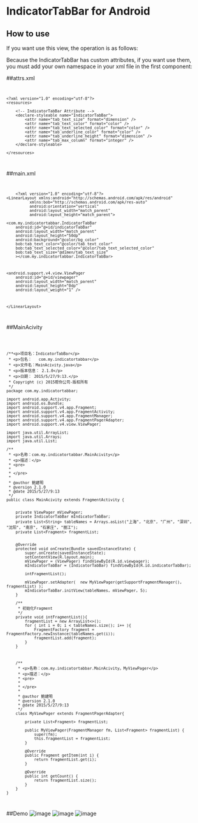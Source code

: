# IndicatorTabBar for Android

## How to use 

If you want use this view, the operation is as follows:

Because the IndicatorTabBar has custom attributes, if you want use them, you must add your own namespace in your xml file in the first component:



##attrs.xml
<code>

	<?xml version="1.0" encoding="utf-8"?>
	<resources>

	    <!-- IndicatorTabBar Attribute -->
	    <declare-styleable name="IndicatorTabBar">
	        <attr name="tab_text_size" format="dimension" />
	        <attr name="tab_text_color" format="color" />
	        <attr name="tab_text_selected_color" format="color" />
	        <attr name="tab_underline_color" format="color" />
	        <attr name="tab_underline_height" format="dimension" />
	        <attr name="tab_max_column" format="integer" />
	    </declare-styleable>

	</resources>

</code>


##main.xml
<code>


		<?xml version="1.0" encoding="utf-8"?>
	<LinearLayout xmlns:android="http://schemas.android.com/apk/res/android"
              xmlns:bob="http://schemas.android.com/apk/res-auto"
              android:orientation="vertical"
              android:layout_width="match_parent"
              android:layout_height="match_parent">

    <com.my.indicatortabbar.IndicatorTabBar
        android:id="@+id/indicatorTabBar"
        android:layout_width="match_parent"
        android:layout_height="50dp"
        android:background="@color/bg_color"
        bob:tab_text_color="@color/tab_text_color"
        bob:tab_text_selected_color="@color/tab_text_selected_color"
        bob:tab_text_size="@dimen/tab_text_size"
        ></com.my.indicatortabbar.IndicatorTabBar>



    <android.support.v4.view.ViewPager
        android:id="@+id/viewpager"
        android:layout_width="match_parent"
        android:layout_height="0dp"
        android:layout_weight="1" />



	</LinearLayout>
	
</code>

##MainAcivity

<code>

	/**<p>项目名：IndicatorTabBar</p>
	 * <p>包名：	com.my.indicatortabbar</p>
	 * <p>文件名：MainAcivity.java</p>
	 * <p>版本信息： 2.1.0</p>
	 * <p>日期： 2015/5/27/9:13.</p>
	 * Copyright (c) 2015帮你公司-版权所有
	 */
	package com.my.indicatortabbar;
	
	import android.app.Activity;
	import android.os.Bundle;
	import android.support.v4.app.Fragment;
	import android.support.v4.app.FragmentActivity;
	import android.support.v4.app.FragmentManager;
	import android.support.v4.app.FragmentPagerAdapter;
	import android.support.v4.view.ViewPager;
	
	import java.util.ArrayList;
	import java.util.Arrays;
	import java.util.List;

	/**
	 * <p>名称：com.my.indicatortabbar.MainAcivity</p>
	 * <p>描述：</p>
	 * <pre>
	 *
	 * </pre>
	 *
	 * @author 鲍建明
	 * @version 2.1.0
	 * @date 2015/5/27/9:13
	 */
	public class MainAcivity extends FragmentActivity {


	    private ViewPager mViewPager;
	    private IndicatorTabBar mIndicatorTabBar;
	    private List<String> tableNames = Arrays.asList("上海", "北京", "广州", "深圳", "沈阳", "南京", "石家庄", "丽江");
	    private List<Fragment> fragmentList;
	
	
	    @Override
	    protected void onCreate(Bundle savedInstanceState) {
	        super.onCreate(savedInstanceState);
	        setContentView(R.layout.main);
	        mViewPager = (ViewPager) findViewById(R.id.viewpager);
	        mIndicatorTabBar = (IndicatorTabBar) findViewById(R.id.indicatorTabBar);
	
	        intFragmentList();
	
	        mViewPager.setAdapter(  new MyViewPager(getSupportFragmentManager(), fragmentList) );
	        mIndicatorTabBar.initView(tableNames, mViewPager, 5);
	    }
	
	    /**
	     * 初始化Fragment
	     */
	    private void intFragmentList(){
	        fragmentList = new ArrayList<>();
	        for ( int i = 0; i < tableNames.size(); i++ ){
	            FragmentFactory fragment = FragmentFactory.newInstance(tableNames.get(i));
	            fragmentList.add(fragment);
	        }
	    }
	
	
	
	    /**
	     * <p>名称：com.my.indicatortabbar.MainAcivity。MyViewPager</p>
	     * <p>描述：</p>
	     * <pre>
	     *
	     * </pre>
	     *
	     * @author 鲍建明
	     * @version 2.1.0
	     * @date 2015/5/27/9:13
	     */
	    class MyViewPager extends FragmentPagerAdapter{
	
	        private List<Fragment> fragmentList;
	
	        public MyViewPager(FragmentManager fm, List<Fragment> fragmentList) {
	            super(fm);
	            this.fragmentList = fragmentList;
	        }
	
	        @Override
	        public Fragment getItem(int i) {
	            return fragmentList.get(i);
	        }
	
	        @Override
	        public int getCount() {
	            return fragmentList.size();
	        }
	    }
	}

</code>

##Demo
![image]()
![image]()
![image]()

